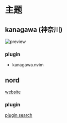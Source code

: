 # 主题

## kanagawa (神奈川)

![preview](https://github.com/rebelot/kanagawa.nvim/raw/master/kanagawa@2x.png)

### plugin

- kanagawa.nvim

## nord

[website](https://www.nordtheme.com)

### plugin

[plugin search](https://www.nordtheme.com/ports)

